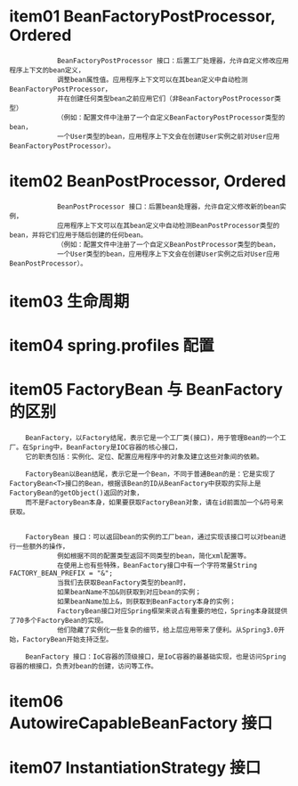 
#   item01   BeanFactoryPostProcessor, Ordered 
                BeanFactoryPostProcessor 接口：后置工厂处理器，允许自定义修改应用程序上下文的bean定义，
                调整bean属性值。应用程序上下文可以在其bean定义中自动检测BeanFactoryPostProcessor，
                并在创建任何类型bean之前应用它们（非BeanFactoryPostProcessor类型）
                （例如：配置文件中注册了一个自定义BeanFactoryPostProcessor类型的bean，
                一个User类型的bean，应用程序上下文会在创建User实例之前对User应用BeanFactoryPostProcessor）。
                
#   item02   BeanPostProcessor, Ordered 
                BeanPostProcessor 接口：后置bean处理器，允许自定义修改新的bean实例，
                应用程序上下文可以在其bean定义中自动检测BeanPostProcessor类型的bean，并将它们应用于随后创建的任何bean。
                （例如：配置文件中注册了一个自定义BeanPostProcessor类型的bean，
                一个User类型的bean，应用程序上下文会在创建User实例之后对User应用BeanPostProcessor）。
                
#    item03 生命周期
     
#    item04 spring.profiles 配置

#    item05  FactoryBean 与 BeanFactory 的区别
    
        BeanFactory，以Factory结尾，表示它是一个工厂类(接口)，用于管理Bean的一个工厂。在Spring中，BeanFactory是IOC容器的核心接口，
        它的职责包括：实例化、定位、配置应用程序中的对象及建立这些对象间的依赖。
        
        FactoryBean以Bean结尾，表示它是一个Bean，不同于普通Bean的是：它是实现了FactoryBean<T>接口的Bean，根据该Bean的ID从BeanFactory中获取的实际上是FactoryBean的getObject()返回的对象，
        而不是FactoryBean本身，如果要获取FactoryBean对象，请在id前面加一个&符号来获取。


        FactoryBean 接口：可以返回bean的实例的工厂bean，通过实现该接口可以对bean进行一些额外的操作，
                例如根据不同的配置类型返回不同类型的bean，简化xml配置等。
                在使用上也有些特殊，BeanFactory接口中有一个字符常量String FACTORY_BEAN_PREFIX = "&"; 
                当我们去获取BeanFactory类型的bean时，
                如果beanName不加&则获取到对应bean的实例；
                如果beanName加上&，则获取到BeanFactory本身的实例；
                FactoryBean接口对应Spring框架来说占有重要的地位，Spring本身就提供了70多个FactoryBean的实现。
                他们隐藏了实例化一些复杂的细节，给上层应用带来了便利。从Spring3.0开始，FactoryBean开始支持泛型。
                
        BeanFactory 接口：IoC容器的顶级接口，是IoC容器的最基础实现，也是访问Spring容器的根接口，负责对bean的创建，访问等工作。
        
        
# item06  AutowireCapableBeanFactory  接口
# item07  InstantiationStrategy  接口
     
        
        
        
        
        
        
        
        
        
        
        
        
        